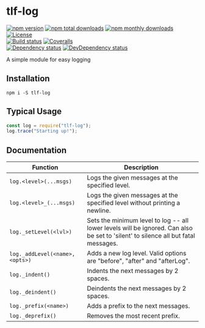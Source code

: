 tlf-log
=======

[![npm version](https://img.shields.io/npm/v/tlf-log.svg?style=flat-square)](https://www.npmjs.com/package/tlf-log)
[![npm total downloads](https://img.shields.io/npm/dt/tlf-log.svg?style=flat-square)](https://www.npmjs.com/package/tlf-log)
[![npm monthly downloads](https://img.shields.io/npm/dm/tlf-log.svg?style=flat-square)](https://www.npmjs.com/package/tlf-log)
[![License](https://img.shields.io/github/license/thislooksfun/tlf-log.svg?style=flat-square)](https://github.com/thislooksfun/tlf-log/blob/master/LICENSE)  
[![Build status](https://img.shields.io/travis/thislooksfun/tlf-log/master.svg?style=flat-square)](https://travis-ci.org/thislooksfun/tlf-log)
[![Coveralls](https://img.shields.io/coveralls/github/thislooksfun/tlf-log.svg?style=flat-square)](https://coveralls.io/github/thislooksfun/tlf-log?branch=master)  
[![Dependency status](https://img.shields.io/david/thislooksfun/tlf-log.svg?style=flat-square)](https://david-dm.org/thislooksfun/tlf-log)
[![DevDependency status](https://img.shields.io/david/dev/thislooksfun/tlf-log.svg?style=flat-square)](https://david-dm.org/thislooksfun/tlf-log#info=devDependencies)

A simple module for easy logging


## Installation

```
npm i -S tlf-log
```


## Typical Usage

```javascript
const log = require("tlf-log");
log.trace("Starting up!");
```


## Documentation

| Function                        | Description                                                                |
|---------------------------------|----------------------------------------------------------------------------|
| `log.<level>(...msgs)`          | Logs the given messages at the specified level.                            |
| `log.<level>_(...msgs)`         | Logs the given messages at the specified level without printing a newline. |
| `log._setLevel(<lvl>)`          | Sets the minimum level to log -- all lower levels will be ignored. Can also be set to 'silent' to silence all but fatal messages. |
| `log._addLevel(<name>, <opts>)` | Adds a new log level. Valid options are "before", "after" and "afterLog".  |
| `log._indent()`                 | Indents the next messages by 2 spaces.                                     |
| `log._deindent()`               | Deindents the next messages by 2 spaces.                                   |
| `log._prefix(<name>)`           | Adds a prefix to the next messages.                                        |
| `log._deprefix()`               | Removes the most recent prefix.                                            |


